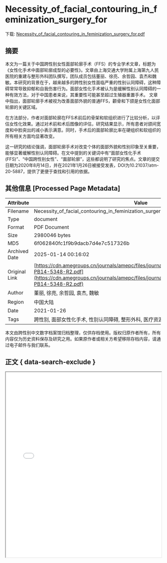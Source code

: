 # Necessity_of_facial_contouring_in_feminization_surgery_for

<!-- tcd_download_link -->
下载: <a href="Necessity_of_facial_contouring_in_feminization_surgery_for.pdf" download>Necessity_of_facial_contouring_in_feminization_surgery_for.pdf</a>
<!-- tcd_download_link_end -->

## 摘要

<!-- tcd_abstract -->
本文为一篇关于中国跨性别女性面部轮廓手术（FFS）的专业学术文章，标题为《女性化手术中面部轮廓成型的必要性》。文章由上海交通大学附属上海第九人民医院的重建与整形外科团队撰写，团队成员包括董丽、徐亮、余哲园、袁杰和魏敏。本研究的背景在于，越来越多的跨性别女性面临严重的性别认同障碍，这种障碍常常导致抑郁和自我伤害行为。面部女性化手术被认为是缓解性别认同障碍的一种有效方法，对于中国患者来说，其重要性可能甚至超过生殖器重置手术。 文章中指出，面部轮廓手术被视为改善面部外貌的普通FFS，颧骨和下颌是女性化面部轮廓的关键区域。 

在方法部分，作者对面部轮廓在FFS术前后的骨架和软组织进行了比较分析，以评估女性化效果。通过对术前和术后图像的评估，研究结果显示，所有患者对颌间宽度和中脸突出的减小表示满意。同时，手术后的面部轮廓比率在硬组织和软组织的所有相关方面均显著改变。 

这一研究的结论强调，面部轮廓手术对改变个体的面部外貌和性别印象至关重要，能够显著缓解性别认同障碍。在文中提到的关键词中有“面部女性化手术 (FFS)”、“中国跨性别女性”、“面部轮廓”，这些都说明了研究的焦点。文章的提交日期为2020年8月14日，并在2021年1月26日被接受发表，DOI为10.21037/atm-20-5887，提供了更便于查找和引用的依据。

<!-- tcd_abstract_end -->

## 其他信息 [Processed Page Metadata]

| Attribute       | Value                                  |
|-----------------|----------------------------------------|
| Filename        | Necessity_of_facial_contouring_in_feminization_surgery_for.pdf                             |
| Type            | document                                 |
| Format          | PDF Document                               |
| Size            | 2980046 bytes                           |
| MD5             | 6f062840fc1f9b9dacb7d4e7c517326b                                  |
| Archived Date   | 2025-01-14 00:16:02                             |
| Original Link   | [https://cdn.amegroups.cn/journals/amepc/files/journals/16/articles/66345/public/66345-PB14-5348-R2.pdf](https://cdn.amegroups.cn/journals/amepc/files/journals/16/articles/66345/public/66345-PB14-5348-R2.pdf)                         |
| Author          | 董丽, 徐亮, 余哲园, 袁杰, 魏敏                               |
| Region          | 中国大陆                               |
| Date            | 2021-01-26                                 |
| Tags            | 跨性别, 面部女性化手术, 性别认同障碍, 整形外科, 医疗资源, 女性化手术, 社会心理健康                                 |

本文由跨性别中文数字档案馆归档整理，仅供存档使用。版权归原作者所有，所有内容仅为历史资料保存及研究之用。如果原作者或相关方希望移除存档内容，请通过电子邮件与我们联系。

## 正文 { data-search-exclude }

<!-- tcd_main_text -->
<iframe src="../Necessity_of_facial_contouring_in_feminization_surgery_for.pdf" width="100%" height="600px">
    <p>无法显示PDF，请下载查看。</p>
</iframe>
<!-- tcd_main_text_end -->


